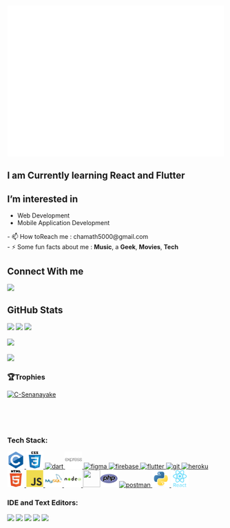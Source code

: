 <!--<img src="https://img.shields.io/github/followers/C-Senanayake?style=social flat-square"> -->
<img src="header.svg" width="800" height="350">

<h2>I am Currently learning React and Flutter</h2>
<h2> I’m interested in</h2>
  <ul style-type="none">
    <li>Web Development</li>
    <li>Mobile Application Development</li>
  </ul>
 - 📫 How toReach me : chamath5000@gmail.com
<br>
 - ⚡ Some fun facts about me : <b>Music</b>, a <b>Geek</b>, <b>Movies</b>,  <b>Tech</b>
<h2> Connect With me</h2>
<p><a href="https://www.linkedin.com/in/chamathsenanayake/"><img src="https://img.shields.io/badge/LinkedIn-0077B5?style=for-the-badge&logo=linkedin&logoColor=white"></a><p>
<!--   <p><a href="https://twitter.com/C-Senanayake"><img src="https://img.shields.io/badge/Twitter-1DA1F2?style=for-the-badge&logo=linkedin&logoColor=white"></a><p>
    <p><a href="https://facebook.com/dinith.kumudika"><img src="https://img.shields.io/badge/Facebook-1877F2?style=for-the-badge&logo=facebook&logoColor=white"></a><p> -->
<h2>GitHub Stats</h2>
<img src="http://github-profile-summary-cards.vercel.app/api/cards/profile-details?username=C-Senanayake&theme=dark">
  <span>
    <img src="http://github-profile-summary-cards.vercel.app/api/cards/repos-per-language?username=C-Senanayake&theme=dark">
  </span>
  <span>
    <img src="http://github-profile-summary-cards.vercel.app/api/cards/most-commit-language?username=C-Senanayake&theme=dark">
  </span>
  <br/>
  <br/>
  <div>
    <div>
      <img src="https://github-readme-stats.vercel.app/api/top-langs/?username=C-Senanayake&theme=dark">
    </div>
   <br/>
    <div>
      <img src="https://github-readme-stats.vercel.app/api?username=C-Senanayake&&show_icons=true&title_color=ffffff&icon_color=bb2acf&text_color=daf7dc&bg_color=151515">
    </div>
  </div>
<h3 align="left">🏆Trophies</h3>
<p align="left"><a href="https://github.com/ryo-ma/github-profile-trophy"><img src="https://github-profile-trophy.vercel.app/?username=C-Senanayake" alt="C-Senanayake" /></a></p>
<br>
<br>
<br>
<!-- <a href="https://www.hackerrank.com/dinithK"><img src="https://img.shields.io/badge/-Hackerrank-2EC866?style=for-the-badge&logo=HackerRank&logoColor=white"></a>
<a href="https://www.sololearn.com/profile/24230972"><img src="https://img.shields.io/badge/-Sololearn-3a464b?style=for-the-badge&logo=Sololearn&logoColor=white"</a> -->
<h3 align="left">Tech Stack:</h3>
<p align="left"> <a href="https://www.cprogramming.com/" target="_blank" rel="noreferrer"> <img src="https://raw.githubusercontent.com/devicons/devicon/master/icons/c/c-original.svg" alt="c" width="40" height="40"/> </a> <a href="https://www.w3schools.com/css/" target="_blank" rel="noreferrer"> <img src="https://raw.githubusercontent.com/devicons/devicon/master/icons/css3/css3-original-wordmark.svg" alt="css3" width="40" height="40"/> </a> <a href="https://dart.dev" target="_blank" rel="noreferrer"> <img src="https://www.vectorlogo.zone/logos/dartlang/dartlang-icon.svg" alt="dart" width="40" height="40"/> </a> <a href="https://expressjs.com" target="_blank" rel="noreferrer"> <img src="https://raw.githubusercontent.com/devicons/devicon/master/icons/express/express-original-wordmark.svg" alt="express" width="40" height="40"/> </a> <a href="https://www.figma.com/" target="_blank" rel="noreferrer"> <img src="https://www.vectorlogo.zone/logos/figma/figma-icon.svg" alt="figma" width="40" height="40"/> </a> <a href="https://firebase.google.com/" target="_blank" rel="noreferrer"> <img src="https://www.vectorlogo.zone/logos/firebase/firebase-icon.svg" alt="firebase" width="40" height="40"/> </a> <a href="https://flutter.dev" target="_blank" rel="noreferrer"> <img src="https://www.vectorlogo.zone/logos/flutterio/flutterio-icon.svg" alt="flutter" width="40" height="40"/> </a> <a href="https://git-scm.com/" target="_blank" rel="noreferrer"> <img src="https://www.vectorlogo.zone/logos/git-scm/git-scm-icon.svg" alt="git" width="40" height="40"/> </a> <a href="https://heroku.com" target="_blank" rel="noreferrer"> <img src="https://www.vectorlogo.zone/logos/heroku/heroku-icon.svg" alt="heroku" width="40" height="40"/> </a> <a href="https://www.w3.org/html/" target="_blank" rel="noreferrer"> <img src="https://raw.githubusercontent.com/devicons/devicon/master/icons/html5/html5-original-wordmark.svg" alt="html5" width="40" height="40"/> </a> <a href="https://developer.mozilla.org/en-US/docs/Web/JavaScript" target="_blank" rel="noreferrer"> <img src="https://raw.githubusercontent.com/devicons/devicon/master/icons/javascript/javascript-original.svg" alt="javascript" width="40" height="40"/> </a> <a href="https://www.mysql.com/" target="_blank" rel="noreferrer"> <img src="https://raw.githubusercontent.com/devicons/devicon/master/icons/mysql/mysql-original-wordmark.svg" alt="mysql" width="40" height="40"/> </a> <a href="https://nodejs.org" target="_blank" rel="noreferrer"> <img src="https://raw.githubusercontent.com/devicons/devicon/master/icons/nodejs/nodejs-original-wordmark.svg" alt="nodejs" width="40" height="40"/> </a> <a href="https://www.php.net" target="_blank" rel="noreferrer"><a href="https://www.java.com/en/"><img src="https://cdn.svgporn.com/logos/java.svg" width="40" height="40"/></a><img src="https://raw.githubusercontent.com/devicons/devicon/master/icons/php/php-original.svg" alt="php" width="40" height="40"/> </a> <a href="https://postman.com" target="_blank" rel="noreferrer"> <img src="https://www.vectorlogo.zone/logos/getpostman/getpostman-icon.svg" alt="postman" width="40" height="40"/> </a> <a href="https://www.python.org" target="_blank" rel="noreferrer"> <img src="https://raw.githubusercontent.com/devicons/devicon/master/icons/python/python-original.svg" alt="python" width="40" height="40"/> </a> <a href="https://reactjs.org/" target="_blank" rel="noreferrer"> <img src="https://raw.githubusercontent.com/devicons/devicon/master/icons/react/react-original-wordmark.svg" alt="react" width="40" height="40"/> </a> </p>
<h3 align="left">IDE and Text Editors:</h3>
<p>
<img src="https://img.shields.io/badge/VSCode-0078D4?style=for-the-badge&logo=visual%20studio%20code&logoColor=white">
<img src="https://img.shields.io/badge/sublime_text-%23575757.svg?&style=for-the-badge&logo=sublime-text&logoColor=important">
<img src="https://img.shields.io/badge/PyCharm-000000.svg?&style=for-the-badge&logo=PyCharm&logoColor=white">
<img src="https://img.shields.io/badge/phpstorm-143?style=for-the-badge&logo=phpstorm&logoColor=white">
<img src="https://img.shields.io/badge/Android_Studio-3DDC84?style=for-the-badge&logo=android-studio&logoColor=white">
 </p>
<!---
ChamathSenanayake/ChamathSenanayake is a ✨ special ✨ repository because its `README.md` (this file) appears on your GitHub profile.
You can click the Preview link to take a look at your changes.
--->
